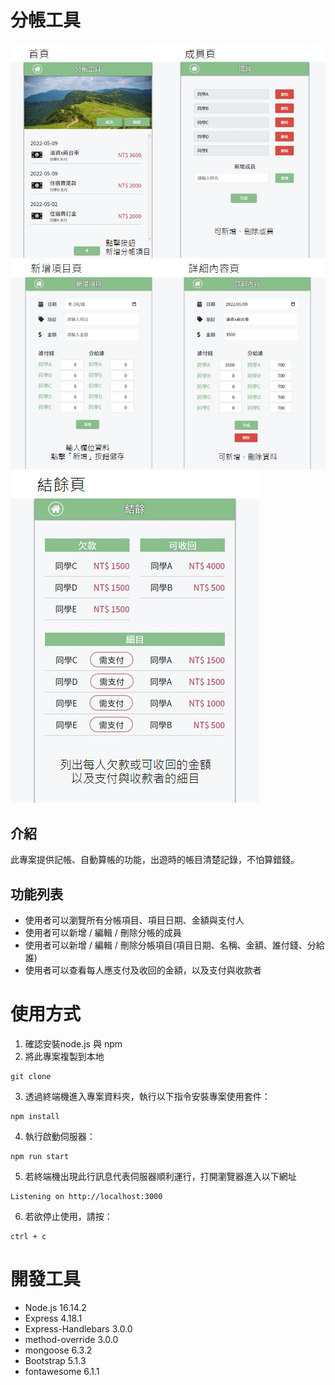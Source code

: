 # 分帳工具

![Index page about Restaurant List](./public/images/split_bills_1.PNG)
![Index page about Restaurant List](./public/images/split_bills_2.PNG)
![Index page about Restaurant List](./public/images/split_bills_3.PNG)

## 介紹
此專案提供記帳、自動算帳的功能，出遊時的帳目清楚記錄，不怕算錯錢。

## 功能列表
- 使用者可以瀏覽所有分帳項目、項目日期、金額與支付人
- 使用者可以新增 / 編輯 / 刪除分帳的成員
- 使用者可以新增 / 編輯 / 刪除分帳項目(項目日期、名稱、金額、誰付錢、分給誰)
- 使用者可以查看每人應支付及收回的金額，以及支付與收款者


# 使用方式
1. 確認安裝node.js 與 npm
2. 將此專案複製到本地
```
git clone
```
3. 透過終端機進入專案資料夾，執行以下指令安裝專案使用套件：
```
npm install
```
4. 執行啟動伺服器：
```
npm run start
```
5. 若終端機出現此行訊息代表伺服器順利運行，打開瀏覽器進入以下網址
```
Listening on http://localhost:3000
```
6. 若欲停止使用，請按：
```
ctrl + c
```

# 開發工具
- Node.js 16.14.2
- Express 4.18.1
- Express-Handlebars 3.0.0
- method-override 3.0.0
- mongoose 6.3.2
- Bootstrap 5.1.3
- fontawesome 6.1.1